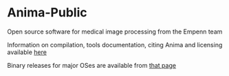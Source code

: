 # Anima-Public
Open source software for medical image processing from the Empenn team

Information on compilation, tools documentation, citing Anima and licensing available [here](https://anima.rtfd.io)

Binary releases for major OSes are available from [that page](https://github.com/Inria-Visages/Anima-Public/releases)
